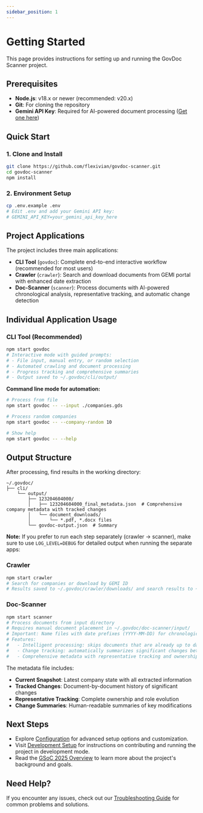 ```yaml
---
sidebar_position: 1
---
```


# Getting Started

This page provides instructions for setting up and running the GovDoc Scanner project.

## Prerequisites

- **Node.js**: v18.x or newer (recommended: v20.x)
- **Git**: For cloning the repository
- **Gemini API Key**: Required for AI-powered document processing ([Get one here](https://aistudio.google.com/app/apikey))

## Quick Start

### 1. Clone and Install

```bash
git clone https://github.com/flexivian/govdoc-scanner.git
cd govdoc-scanner
npm install
```

### 2. Environment Setup

```bash
cp .env.example .env
# Edit .env and add your Gemini API key:
# GEMINI_API_KEY=your_gemini_api_key_here
```

## Project Applications

The project includes three main applications:

- **CLI Tool** (`govdoc`): Complete end-to-end interactive workflow (recommended for most users)
- **Crawler** (`crawler`): Search and download documents from GEMI portal with enhanced date extraction
- **Doc-Scanner** (`scanner`): Process documents with AI-powered chronological analysis, representative tracking, and automatic change detection

## Individual Application Usage

### CLI Tool (Recommended)

```bash
npm start govdoc
# Interactive mode with guided prompts:
# - File input, manual entry, or random selection
# - Automated crawling and document processing
# - Progress tracking and comprehensive summaries
# - Output saved to ~/.govdoc/cli/output/
```

**Command line mode for automation:**

```bash
# Process from file
npm start govdoc -- --input ./companies.gds

# Process random companies
npm start govdoc -- --company-random 10

# Show help
npm start govdoc -- --help
```

## Output Structure

After processing, find results in the working directory:

```
~/.govdoc/
├── cli/
    └── output/
        ├── 123204604000/
        │   ├── 123204604000_final_metadata.json  # Comprehensive company metadata with tracked changes
        │   └── document_downloads/
        │       └── *.pdf, *.docx files
        └── govdoc-output.json  # Summary

```

**Note:** If you prefer to run each step separately (crawler -> scanner), make sure to use `LOG_LEVEL=DEBUG` for detailed output when running the separate apps:

### Crawler

```bash
npm start crawler
# Search for companies or download by GEMI ID
# Results saved to ~/.govdoc/crawler/downloads/ and search results to ~/.govdoc/crawler/search-results.gds
```

### Doc-Scanner

```bash
npm start scanner
# Process documents from input directory
# Requires manual document placement in ~/.govdoc/doc-scanner/input/
# Important: Name files with date prefixes (YYYY-MM-DD) for chronological processing
# Features:
#   - Intelligent processing: skips documents that are already up to date
#   - Change tracking: automatically summarizes significant changes between versions
#   - Comprehensive metadata with representative tracking and ownership history
```

The metadata file includes:

- **Current Snapshot**: Latest company state with all extracted information
- **Tracked Changes**: Document-by-document history of significant changes
- **Representative Tracking**: Complete ownership and role evolution
- **Change Summaries**: Human-readable summaries of key modifications

## Next Steps

- Explore [Configuration](./Configuration.md) for advanced setup options and customization.
- Visit [Development Setup](./Development.md) for instructions on contributing and running the project in development mode.
- Read the [GSoC 2025 Overview](../gsoc/2025/overview.md) to learn more about the project's background and goals.

## Need Help?

If you encounter any issues, check out our [Troubleshooting Guide](./Troubleshooting.md) for common problems and solutions.
